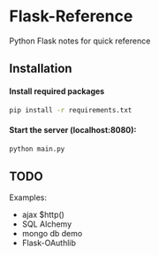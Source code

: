 # Flask-Reference
Python Flask notes for quick reference

## Installation

#### Install required packages
```sh
pip install -r requirements.txt
```

#### Start the server (localhost:8080):
```sh
python main.py
```
## TODO
Examples:
* ajax $http()
* SQL Alchemy
* mongo db demo
* Flask-OAuthlib